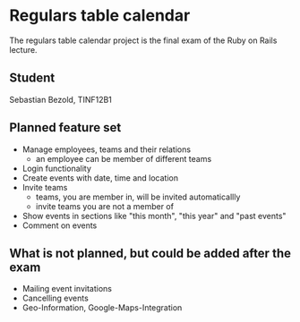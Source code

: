 # Regulars table calendar
The regulars table calendar project is the final exam of the Ruby on Rails lecture.

## Student
Sebastian Bezold, TINF12B1

## Planned feature set
* Manage employees, teams and their relations
	* an employee can be member of different teams
* Login functionality
* Create events with date, time and location
* Invite teams
	* teams, you are member in, will be invited automaticallly
	* invite teams you are not a member of
* Show events in sections like "this month", "this year" and "past events"
* Comment on events

## What is not planned, but could be added after the exam
* Mailing event invitations
* Cancelling events
* Geo-Information, Google-Maps-Integration
